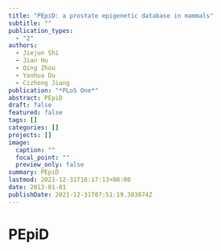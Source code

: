 ```yaml
---
title: "PEpiD: a prostate epigenetic database in mammals"
subtitle: ""
publication_types:
  - "2"
authors:
  - Jiejun Shi
  - Jian Hu
  - Qing Zhou
  - Yanhua Du
  - Cizhong Jiang
publication: "*PLoS One*"
abstract: PEpiD
draft: false
featured: false
tags: []
categories: []
projects: []
image:
  caption: ""
  focal_point: ""
  preview_only: false
summary: PEpiD
lastmod: 2021-12-31T16:17:13+08:00
date: 2013-01-01
publishDate: 2021-12-31T07:51:19.383074Z
---
```

# PEpiD